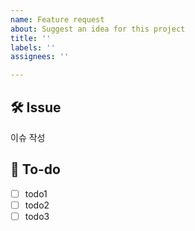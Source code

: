 ```yaml
---
name: Feature request
about: Suggest an idea for this project
title: ''
labels: ''
assignees: ''

---
```


## 🛠 Issue
이슈 작성

## 📝 To-do
- [ ] todo1
- [ ] todo2
- [ ] todo3

